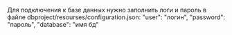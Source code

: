 Для подключения к базе данных нужно заполнить логи и пароль в файле dbproject/resourses/configuration.json:
"user": "логин",
"password": "пароль",
"database": "имя бд"